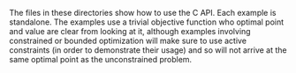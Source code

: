 The files in these directories show how to use the C API. Each example is
standalone. The examples use a trivial objective function who optimal point
and value are clear from looking at it, although examples involving constrained
or bounded optimization will make sure to use active constraints (in order to 
demonstrate their usage) and so will not arrive at the same optimal point as
the unconstrained problem.